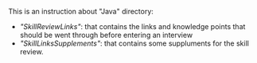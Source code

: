 This is an instruction about "Java" directory:

* _"SkillReviewLinks"_: that contains the links and knowledge points that should be went through before entering an interview
* _"SkillLinksSupplements"_: that contains some suppluments for the skill review.
